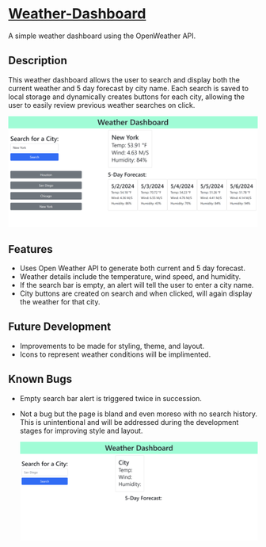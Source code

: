 # [Weather-Dashboard](https://reyg18.github.io/Weather-Dashboard/)

A simple weather dashboard using the OpenWeather API.

## Description

This weather dashboard allows the user to search and display both the current weather and 5 day forecast by city name. Each search is saved to local storage and dynamically creates buttons for each city, allowing the user to easily review previous weather searches on click.

  ![weather forecast](assets/images/Weather%20Dashboard.png)

## Features

- Uses Open Weather API to generate both current and 5 day forecast.
- Weather details include the temperature, wind speed, and humidity.
- If the search bar is empty, an alert will tell the user to enter a city name.
- City buttons are created on search and when clicked, will again display the weather for that city.

## Future Development

- Improvements to be made for styling, theme, and layout.
- Icons to represent weather conditions will be implimented.

## Known Bugs

- Empty search bar alert is triggered twice in succession.
- Not a bug but the page is bland and even moreso with no search history. This is unintentional and will be addressed during the development stages for improving style and layout.

  ![alt text](assets/images/White%20Space.png)
